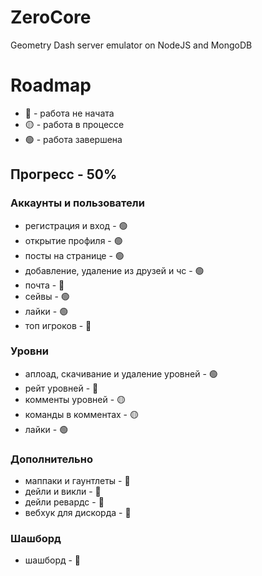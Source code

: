 # ZeroCore
Geometry Dash server emulator on NodeJS and MongoDB

# Roadmap
 - 🔴 - работа не начата
- 🟡 - работа в процессе
 - 🟢 - работа завершена
 
## Прогресс - 50%
 
 ### Аккаунты и пользователи
 - регистрация и вход - 🟢
 - открытие профиля - 🟢
 - посты на странице - 🟢
 - добавление, удаление из друзей и чс - 🟢
 - почта - 🔴
 - сейвы - 🟢
 - лайки - 🟢
 - топ игроков - 🔴

 ### Уровни
 - аплоад, скачивание и удаление уровней - 🟢
 - рейт уровней - 🔴
 - комменты уровней - 🟡
 - команды в комментах - 🟡
 - лайки - 🟢

 ### Дополнительно
 - маппаки и гаунтлеты - 🔴
 - дейли и викли - 🔴
 - дейли ревардс - 🔴
 - вебхук для дискорда - 🔴

### Шашборд
 - шашборд - 🔴
